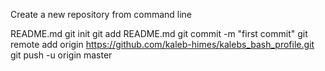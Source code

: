 Create a new repository from command line

 README.md
 git init
 git add README.md
 git commit -m "first commit"
 git remote add origin https://github.com/kaleb-himes/kalebs_bash_profile.git
 git push -u origin master
